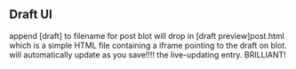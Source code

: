 ## Draft UI

append [draft] to filename for post
blot will drop in [draft preview]post.html which is a simple HTML file containing a iframe pointing to the draft on blot. will automatically update as you save!!!!
the live-updating entry. BRILLIANT!
